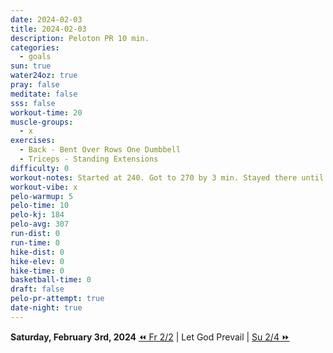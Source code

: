 ```yaml
---
date: 2024-02-03
title: 2024-02-03
description: Peloton PR 10 min.
categories:
  - goals
sun: true
water24oz: true
pray: false
meditate: false
sss: false
workout-time: 20
muscle-groups:
  - x
exercises:
  - Back - Bent Over Rows One Dumbbell
  - Triceps - Standing Extensions
difficulty: 0
workout-notes: Started at 240. Got to 270 by 3 min. Stayed there until 6:40 and pushed to 300 at 100pct until I got 300 at 9 min. Stayed there till 307
workout-vibe: x
pelo-warmup: 5
pelo-time: 10
pelo-kj: 184
pelo-avg: 307
run-dist: 0
run-time: 0
hike-dist: 0
hike-elev: 0
hike-time: 0
basketball-time: 0
draft: false
pelo-pr-attempt: true
date-night: true
---
```

**Saturday, February 3rd, 2024**
[⏪ Fr 2/2](goals/2024-02-02) | Let God Prevail | [Su 2/4 ⏩](goals/2024-02-04)


